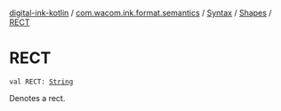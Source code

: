 [digital-ink-kotlin](../../../index.md) / [com.wacom.ink.format.semantics](../../index.md) / [Syntax](../index.md) / [Shapes](index.md) / [RECT](./-r-e-c-t.md)

# RECT

`val RECT: `[`String`](https://kotlinlang.org/api/latest/jvm/stdlib/kotlin/-string/index.html)

Denotes a rect.

